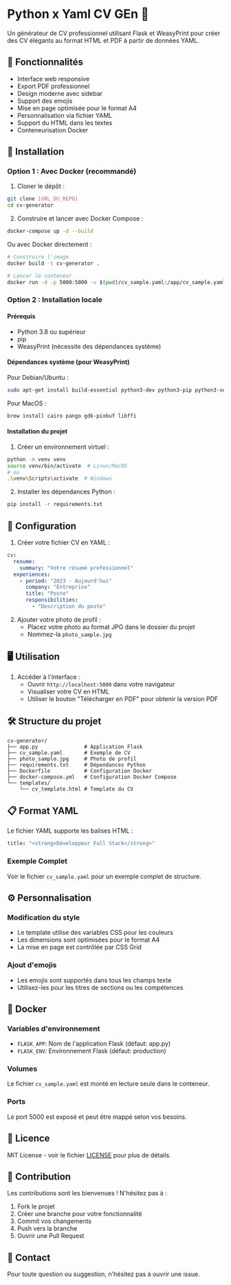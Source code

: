 # Python x Yaml CV GEn 📄

Un générateur de CV professionnel utilisant Flask et WeasyPrint pour créer des CV élégants au format HTML et PDF à partir de données YAML.

## 🌟 Fonctionnalités

- Interface web responsive
- Export PDF professionnel
- Design moderne avec sidebar
- Support des emojis
- Mise en page optimisée pour le format A4
- Personnalisation via fichier YAML
- Support du HTML dans les textes
- Conteneurisation Docker

## 🚀 Installation

### Option 1 : Avec Docker (recommandé)

1. Cloner le dépôt :
```bash
git clone [URL_DU_REPO]
cd cv-generator
```

2. Construire et lancer avec Docker Compose :
```bash
docker-compose up -d --build
```

Ou avec Docker directement :
```bash
# Construire l'image
docker build -t cv-generator .

# Lancer le conteneur
docker run -d -p 5000:5000 -v $(pwd)/cv_sample.yaml:/app/cv_sample.yaml:ro --name cv-generator cv-generator
```

### Option 2 : Installation locale

#### Prérequis

- Python 3.8 ou supérieur
- pip
- WeasyPrint (nécessite des dépendances système)

#### Dépendances système (pour WeasyPrint)

Pour Debian/Ubuntu :
```bash
sudo apt-get install build-essential python3-dev python3-pip python3-setuptools python3-wheel python3-cffi libcairo2 libpango-1.0-0 libpangocairo-1.0-0 libgdk-pixbuf2.0-0 libffi-dev shared-mime-info
```

Pour MacOS :
```bash
brew install cairo pango gdk-pixbuf libffi
```

#### Installation du projet

1. Créer un environnement virtuel :
```bash
python -m venv venv
source venv/bin/activate  # Linux/MacOS
# ou
.\venv\Scripts\activate  # Windows
```

2. Installer les dépendances Python :
```bash
pip install -r requirements.txt
```

## 📝 Configuration

1. Créer votre fichier CV en YAML :
```yaml
cv:
  resume:
    summary: "Votre résumé professionnel"
  experiences:
    - period: "2023 - Aujourd'hui"
      company: "Entreprise"
      title: "Poste"
      responsibilities:
        - "Description du poste"
```

2. Ajouter votre photo de profil :
   - Placez votre photo au format JPG dans le dossier du projet
   - Nommez-la `photo_sample.jpg`

## 🖥️ Utilisation

1. Accéder à l'interface :
   - Ouvrir `http://localhost:5000` dans votre navigateur
   - Visualiser votre CV en HTML
   - Utiliser le bouton "Télécharger en PDF" pour obtenir la version PDF

## 🛠️ Structure du projet

```
cv-generator/
├── app.py               # Application Flask
├── cv_sample.yaml       # Exemple de CV
├── photo_sample.jpg     # Photo de profil
├── requirements.txt     # Dépendances Python
├── Dockerfile           # Configuration Docker
├── docker-compose.yml   # Configuration Docker Compose
└── templates/
    └── cv_template.html # Template du CV
```

## 📋 Format YAML

Le fichier YAML supporte les balises HTML :
```yaml
title: "<strong>Développeur Full Stack</strong>"
```

### Exemple Complet
Voir le fichier `cv_sample.yaml` pour un exemple complet de structure.

## ⚙️ Personnalisation

### Modification du style
- Le template utilise des variables CSS pour les couleurs
- Les dimensions sont optimisées pour le format A4
- La mise en page est contrôlée par CSS Grid

### Ajout d'emojis
- Les emojis sont supportés dans tous les champs texte
- Utilisez-les pour les titres de sections ou les compétences

## 🐳 Docker

### Variables d'environnement
- `FLASK_APP`: Nom de l'application Flask (défaut: app.py)
- `FLASK_ENV`: Environnement Flask (défaut: production)

### Volumes
Le fichier `cv_sample.yaml` est monté en lecture seule dans le conteneur.

### Ports
Le port 5000 est exposé et peut être mappé selon vos besoins.

## 📄 Licence

MIT License - voir le fichier [LICENSE](LICENSE) pour plus de détails.

## 🤝 Contribution

Les contributions sont les bienvenues ! N'hésitez pas à :
1. Fork le projet
2. Créer une branche pour votre fonctionnalité
3. Commit vos changements
4. Push vers la branche
5. Ouvrir une Pull Request

## 📧 Contact

Pour toute question ou suggestion, n'hésitez pas à ouvrir une issue.